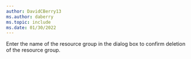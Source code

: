 ```yaml
---
author: DavidCBerry13
ms.author: daberry
ms.topic: include
ms.date: 01/30/2022
---
```

Enter the name of the resource group in the dialog box to confirm deletion of the resource group.

